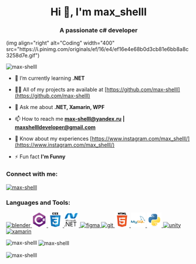 <h1 align="center">Hi 👋, I'm max_shelll</h1>
<h3 align="center">A passionate c# developer</h3>
(img align="right" alt="Coding" width="400" src="https://i.pinimg.com/originals/ef/16/e4/ef16e4e68b0d3cb81e6bb8a8c3258d7e.gif")

<p align="left"> <img src="https://komarev.com/ghpvc/?username=max-shelll&label=Profile%20views&color=0e75b6&style=flat" alt="max-shelll" /> </p>

- 🌱 I’m currently learning **.NET**

- 👨‍💻 All of my projects are available at [https://github.com/max-shelll](https://github.com/max-shelll)

- 💬 Ask me about **.NET, Xamarin, WPF**

- 📫 How to reach me **max-shelll@yandex.ru | maxshellldeveloper@gmail.com**

- 📄 Know about my experiences [https://www.instagram.com/max_shelll/](https://www.instagram.com/max_shelll/)

- ⚡ Fun fact **I'm Funny**

<h3 align="left">Connect with me:</h3>
<p align="left">
<a href="https://instagram.com/max-shelll" target="blank"><img align="center" src="https://raw.githubusercontent.com/rahuldkjain/github-profile-readme-generator/master/src/images/icons/Social/instagram.svg" alt="max-shelll" height="30" width="40" /></a>
</p>

<h3 align="left">Languages and Tools:</h3>
<p align="left"> <a href="https://www.blender.org/" target="_blank" rel="noreferrer"> <img src="https://download.blender.org/branding/community/blender_community_badge_white.svg" alt="blender" width="40" height="40"/> </a> <a href="https://www.w3schools.com/cs/" target="_blank" rel="noreferrer"> <img src="https://raw.githubusercontent.com/devicons/devicon/master/icons/csharp/csharp-original.svg" alt="csharp" width="40" height="40"/> </a> <a href="https://www.w3schools.com/css/" target="_blank" rel="noreferrer"> <img src="https://raw.githubusercontent.com/devicons/devicon/master/icons/css3/css3-original-wordmark.svg" alt="css3" width="40" height="40"/> </a> <a href="https://dotnet.microsoft.com/" target="_blank" rel="noreferrer"> <img src="https://raw.githubusercontent.com/devicons/devicon/master/icons/dot-net/dot-net-original-wordmark.svg" alt="dotnet" width="40" height="40"/> </a> <a href="https://www.figma.com/" target="_blank" rel="noreferrer"> <img src="https://www.vectorlogo.zone/logos/figma/figma-icon.svg" alt="figma" width="40" height="40"/> </a> <a href="https://git-scm.com/" target="_blank" rel="noreferrer"> <img src="https://www.vectorlogo.zone/logos/git-scm/git-scm-icon.svg" alt="git" width="40" height="40"/> </a> <a href="https://www.w3.org/html/" target="_blank" rel="noreferrer"> <img src="https://raw.githubusercontent.com/devicons/devicon/master/icons/html5/html5-original-wordmark.svg" alt="html5" width="40" height="40"/> </a> <a href="https://www.mysql.com/" target="_blank" rel="noreferrer"> <img src="https://raw.githubusercontent.com/devicons/devicon/master/icons/mysql/mysql-original-wordmark.svg" alt="mysql" width="40" height="40"/> </a> <a href="https://www.python.org" target="_blank" rel="noreferrer"> <img src="https://raw.githubusercontent.com/devicons/devicon/master/icons/python/python-original.svg" alt="python" width="40" height="40"/> </a> <a href="https://unity.com/" target="_blank" rel="noreferrer"> <img src="https://www.vectorlogo.zone/logos/unity3d/unity3d-icon.svg" alt="unity" width="40" height="40"/> </a> <a href="https://dotnet.microsoft.com/apps/xamarin" target="_blank" rel="noreferrer"> <img src="https://raw.githubusercontent.com/detain/svg-logos/780f25886640cef088af994181646db2f6b1a3f8/svg/xamarin.svg" alt="xamarin" width="40" height="40"/> </a> </p>

<p><img align="left" src="https://github-readme-stats.vercel.app/api/top-langs?username=max-shelll&show_icons=true&locale=en&layout=compact" alt="max-shelll" /></p>

<p>&nbsp;<img align="center" src="https://github-readme-stats.vercel.app/api?username=max-shelll&show_icons=true&locale=en" alt="max-shelll" /></p>

<p><img align="center" src="https://github-readme-streak-stats.herokuapp.com/?user=max-shelll&" alt="max-shelll" /></p>
